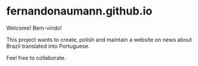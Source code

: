 # fernandonaumann.github.io

Welcome! Bem-vindo!

This project wants to create, polish and maintain a website on news about Brazil translated into Portuguese.

Feel free to collaborate.
